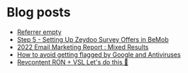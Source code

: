 # Blog posts
<!-- BLOG-POST-LIST:START -->
- [Referrer empty](https://afflift.com/f/threads/referrer-empty.10395/)
- [Step 5 - Setting Up Zeydoo Survey Offers in BeMob](https://afflift.com/f/threads/step-5-setting-up-zeydoo-survey-offers-in-bemob.7476/)
- [2022 Email Marketing Report : Mixed Results](https://afflift.com/f/threads/2022-email-marketing-report-mixed-results.10283/)
- [How to avoid getting flagged by Google and Antiviruses](https://afflift.com/f/threads/how-to-avoid-getting-flagged-by-google-and-antiviruses.7277/)
- [Revcontent RON + VSL Let&#39;s do this 🚀](https://afflift.com/f/threads/revcontent-ron-vsl-lets-do-this-%F0%9F%9A%80.9662/)
<!-- BLOG-POST-LIST:END -->

